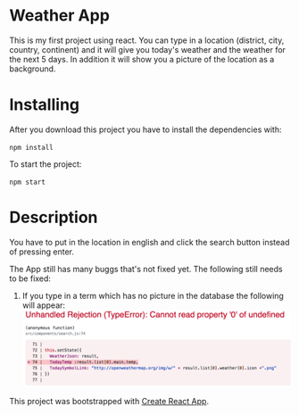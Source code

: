# Weather App

This is my first project using react. You can type in a location (district, city, country, continent) and it will give you today's weather and the weather for the next 5 days. In addition it will show you a picture of the location as a background.

# Installing

After you download this project you have to install the dependencies with:

`npm install`

To start the project:

`npm start`


# Description

You have to put in the location in english and click the search button instead of pressing enter.

The App still has many buggs that's not fixed yet.
The following still needs to be fixed:

1. If you type in a term which has no picture in the database the following will appear:
![alt text](https://github.com/LuqmanSatrio/WetterApp-React-/raw/masters/Buggs-Screenshot/unhandledPictureError.png)

This project was bootstrapped with [Create React App](https://github.com/facebookincubator/create-react-app).
